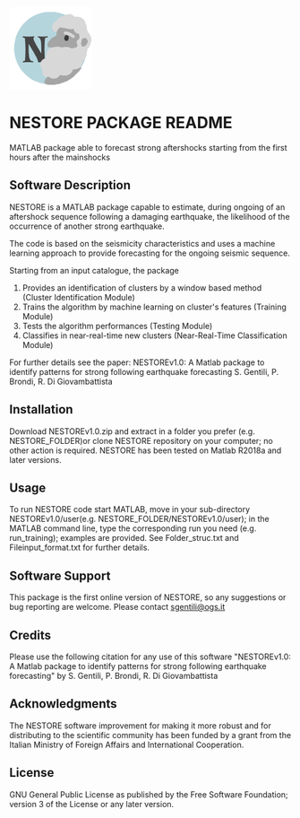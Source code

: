 ![logo](NESTORE_logo.png)
#  NESTORE PACKAGE README 
MATLAB package able to forecast strong aftershocks starting from the first hours after the mainshocks

##  Software Description 

NESTORE is a MATLAB package capable to estimate, during 
ongoing of an aftershock sequence following a damaging
earthquake, the likelihood of the occurrence of another strong 
earthquake.

The code is based on the seismicity characteristics and uses a
machine learning approach to provide forecasting for the 
ongoing seismic sequence. 

Starting from an input catalogue, the package
1. Provides an identification of clusters by a window based 
   method (Cluster Identification Module)
2. Trains the algorithm by machine learning on cluster's 
   features (Training Module)
3. Tests the algorithm performances (Testing Module)
4. Classifies in near-real-time new clusters (Near-Real-Time 
   Classification Module) 

For further details see the paper: 
NESTOREv1.0: A Matlab package to identify patterns for strong 
following earthquake forecasting
S. Gentili, P. Brondi, R. Di Giovambattista



##  Installation 

Download NESTOREv1.0.zip and extract in a folder you prefer
(e.g. NESTORE_FOLDER)or clone NESTORE repository on your 
computer; no other action is required. 
NESTORE has been tested on Matlab R2018a and later versions. 


##   Usage

To run NESTORE code start MATLAB, move in your sub-directory 
NESTOREv1.0/user(e.g. NESTORE_FOLDER/NESTOREv1.0/user); in the 
MATLAB command line, type the corresponding run you need (e.g. 
run_training); examples are provided. See Folder_struc.txt 
and Fileinput_format.txt for further details.


##  Software Support 

This package is the first online version of NESTORE, so any 
suggestions or bug reporting are welcome. 
Please contact sgentili@ogs.it


##  Credits

Please use the following citation for any use of this software 
"NESTOREv1.0: A Matlab package to identify patterns for strong 
following earthquake forecasting" by S. Gentili, P. Brondi, 
R. Di Giovambattista


##  Acknowledgments

The NESTORE software improvement for making it more robust and 
for distributing to the scientific community has been funded 
by a grant from the Italian Ministry of Foreign Affairs and 
International Cooperation.


##  License

GNU General Public License as published by the Free Software 
Foundation; version 3 of the License or any later version.
